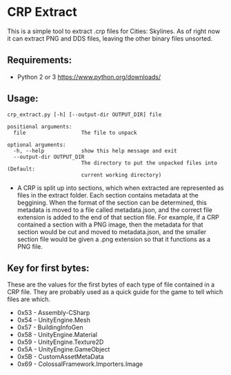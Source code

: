 # CRP Extract
This is a simple tool to extract .crp files for Cities: Skylines. As of right now it can extract PNG and DDS files, leaving the other binary files unsorted.

## Requirements:
 * Python 2 or 3 https://www.python.org/downloads/

## Usage:
```
crp_extract.py [-h] [--output-dir OUTPUT_DIR] file

positional arguments:
  file                  The file to unpack

optional arguments:
  -h, --help            show this help message and exit
  --output-dir OUTPUT_DIR
                        The directory to put the unpacked files into (Default:
                        current working directory)
```

 * A CRP is split up into sections, which when extracted are represented as files in the extract folder. Each section contains metadata at the beggining. When the format of the section can be determined, this metadata is moved to a file called metadata.json, and the correct file extension is added to the end of that section file. For example, if a CRP contained a section with a PNG image, then the metadata for that section would be cut and moved to metadata.json, and the smaller section file would be given a .png extension so that it functions as a PNG file.

## Key for first bytes:
These are the values for the first bytes of each type of file contained in a CRP file. They are probably used as a quick guide for the game to tell which files are which.
 * 0x53 - Assembly-CSharp
 * 0x54 - UnityEngine.Mesh
 * 0x57 - BuildingInfoGen
 * 0x58 - UnityEngine.Material
 * 0x59 - UnityEngine.Texture2D
 * 0x5A - UnityEngine.GameObject
 * 0x5B - CustomAssetMetaData
 * 0x69 - ColossalFramework.Importers.Image
